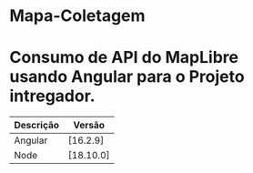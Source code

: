 # Mapa-Coletagem
# Consumo de API do MapLibre usando Angular para o Projeto intregador.

| Descrição           | Versão        |
|---------------------|---------------|
| Angular             | [16.2.9] |
| Node                | [18.10.0]  |
